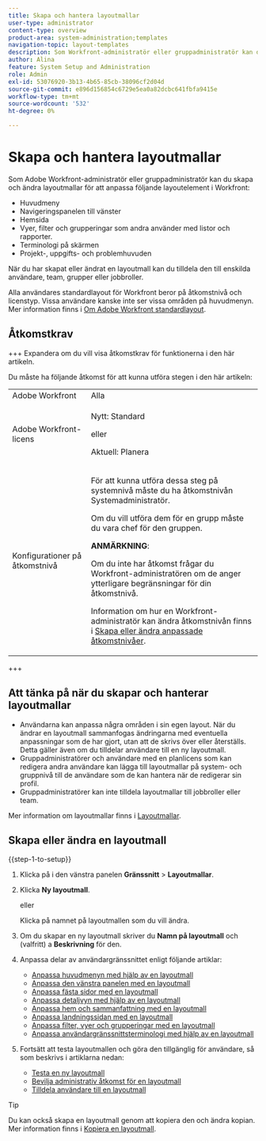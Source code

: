```yaml
---
title: Skapa och hantera layoutmallar
user-type: administrator
content-type: overview
product-area: system-administration;templates
navigation-topic: layout-templates
description: Som Workfront-administratör eller gruppadministratör kan du skapa och ändra layoutmallar för att anpassa layoutelement i Workfront för dina användare.
author: Alina
feature: System Setup and Administration
role: Admin
exl-id: 53076920-3b13-4b65-85cb-38096cf2d04d
source-git-commit: e896d156854c6729e5ea0a82dcbc641fbfa9415e
workflow-type: tm+mt
source-wordcount: '532'
ht-degree: 0%

---
```


# Skapa och hantera layoutmallar

<!--Audited: 12/2023-->

<!--
**DON'T DELETE, DRAFT OR HIDE THIS ARTICLE. IT IS LINKED TO THE PRODUCT, THROUGH THE CONTEXT SENSITIVE HELP LINKS.
-->

Som Adobe Workfront-administratör eller gruppadministratör kan du skapa och ändra layoutmallar för att anpassa följande layoutelement i Workfront:

* Huvudmeny
* Navigeringspanelen till vänster
* Hemsida
* Vyer, filter och grupperingar som andra använder med listor och rapporter.
* Terminologi på skärmen
* Projekt-, uppgifts- och problemhuvuden

När du har skapat eller ändrat en layoutmall kan du tilldela den till enskilda användare, team, grupper eller jobbroller.

Alla användares standardlayout för Workfront beror på åtkomstnivå och licenstyp. Vissa användare kanske inte ser vissa områden på huvudmenyn. Mer information finns i [Om Adobe Workfront standardlayout](../../../administration-and-setup/customize-workfront/use-layout-templates/about-the-default-wf-layout.md).

## Åtkomstkrav

+++ Expandera om du vill visa åtkomstkrav för funktionerna i den här artikeln.

Du måste ha följande åtkomst för att kunna utföra stegen i den här artikeln:

<table style="table-layout:auto"> 
 <col> 
 <col> 
 <tbody> 
  <tr> 
   <td role="rowheader">Adobe Workfront</td> 
   <td>Alla</td> 
  </tr> 
  <tr> 
   <td role="rowheader">Adobe Workfront-licens</td> 
   <td><p>Nytt: Standard</p>
   eller
   <p>Aktuell: Planera</p></td> 
  </tr> 
  <tr> 
   <td role="rowheader">Konfigurationer på åtkomstnivå</td> 
   <td> <p>För att kunna utföra dessa steg på systemnivå måste du ha åtkomstnivån Systemadministratör.</p>
<p>Om du vill utföra dem för en grupp måste du vara chef för den gruppen.</p> <p><b>ANMÄRKNING</b>:</p> <p>Om du inte har åtkomst frågar du Workfront-administratören om de anger ytterligare begränsningar för din åtkomstnivå.

Information om hur en Workfront-administratör kan ändra åtkomstnivån finns i <a href="../../../administration-and-setup/add-users/configure-and-grant-access/create-modify-access-levels.md" class="MCXref xref">Skapa eller ändra anpassade åtkomstnivåer</a>.</p> </td>
</tr> 
 </tbody> 
</table>

+++

## Att tänka på när du skapar och hanterar layoutmallar

* Användarna kan anpassa några områden i sin egen layout. När du ändrar en layoutmall sammanfogas ändringarna med eventuella anpassningar som de har gjort, utan att de skrivs över eller återställs. Detta gäller även om du tilldelar användare till en ny layoutmall.
* Gruppadministratörer och användare med en planlicens som kan redigera andra användare kan lägga till layoutmallar på system- och gruppnivå till de användare som de kan hantera när de redigerar sin profil.
* Gruppadministratörer kan inte tilldela layoutmallar till jobbroller eller team.

Mer information om layoutmallar finns i [Layoutmallar](../../../administration-and-setup/customize-workfront/use-layout-templates/use-layout-templates-customize-ui.md).

<!--removed this from above, but keeping it for a bit, in case it will be needed - known issue around old templates still visible at time:
* Your older layout templates created in Adobe Workfront Classic have been automatically available in your instance of the new Adobe Workfront experience since they were migrated in early Fall 2019. Layout templates created in Adobe Workfront Classic after that time were migrated in April 2020. We recommend that you update these layout templates in the new Adobe Workfront experience to take advantage of new functionality and to make them even more useful in that environment.
-->

## Skapa eller ändra en layoutmall

{{step-1-to-setup}}

1. Klicka på i den vänstra panelen **Gränssnitt** > **Layoutmallar**.

1. Klicka **Ny layoutmall**.

   eller

   Klicka på namnet på layoutmallen som du vill ändra.

1. Om du skapar en ny layoutmall skriver du **Namn på layoutmall** och (valfritt) a **Beskrivning** för den.

1. Anpassa delar av användargränssnittet enligt följande artiklar:

   * [Anpassa huvudmenyn med hjälp av en layoutmall](../../../administration-and-setup/customize-workfront/use-layout-templates/customize-main-menu.md)
   * [Anpassa den vänstra panelen med en layoutmall](../../../administration-and-setup/customize-workfront/use-layout-templates/customize-left-panel.md)
   * [Anpassa fästa sidor med en layoutmall](../../../administration-and-setup/customize-workfront/use-layout-templates/customize-pinned-pages.md)
   * [Anpassa detaljvyn med hjälp av en layoutmall](../../../administration-and-setup/customize-workfront/use-layout-templates/customize-details-view-layout-template.md)
   * [Anpassa hem och sammanfattning med en layoutmall](../../../administration-and-setup/customize-workfront/use-layout-templates/customize-home-summary-layout-template.md)
   * [Anpassa landningssidan med en layoutmall](../../../administration-and-setup/customize-workfront/use-layout-templates/customize-landing-page.md)
   * [Anpassa filter, vyer och grupperingar med en layoutmall](../../../administration-and-setup/customize-workfront/use-layout-templates/customize-fvg-list-controls-layout-template.md)
   * [Anpassa användargränssnittsterminologi med hjälp av en layoutmall](../../../administration-and-setup/customize-workfront/use-layout-templates/customize-terminology.md)

1. Fortsätt att testa layoutmallen och göra den tillgänglig för användare, så som beskrivs i artiklarna nedan:

   * [Testa en ny layoutmall](../../../administration-and-setup/customize-workfront/use-layout-templates/test-a-layout-template.md)
   * [Bevilja administrativ åtkomst för en layoutmall](../../../administration-and-setup/customize-workfront/use-layout-templates/grant-admin-access-layout-template.md)
   * [Tilldela användare till en layoutmall](../../../administration-and-setup/customize-workfront/use-layout-templates/assign-users-to-layout-template.md)

>[!TIP]
>
>Du kan också skapa en layoutmall genom att kopiera den och ändra kopian. Mer information finns i [Kopiera en layoutmall](../../../administration-and-setup/customize-workfront/use-layout-templates/copy-a-layout-template.md).

